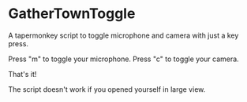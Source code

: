 # GatherTownToggle

A tapermonkey script to toggle microphone and camera with just a key press. 

Press "m" to toggle your microphone.
Press "c" to toggle your camera.

That's it!

The script doesn't work if you opened yourself in large view.